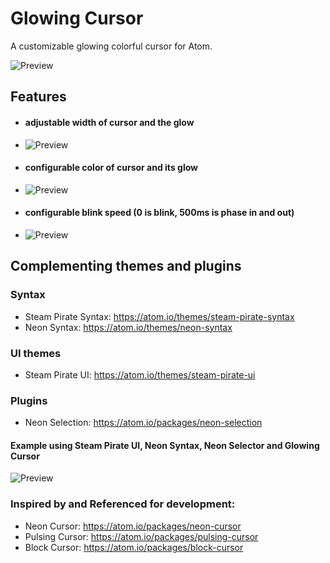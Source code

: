 # Glowing Cursor
A customizable glowing colorful cursor for Atom.

![Preview](https://raw.githubusercontent.com/Matthew-Smith/atom-glowing-cursor/master/glowing-cursor.gif)

## Features
* #### adjustable width of cursor and the glow
 * ![Preview](https://raw.githubusercontent.com/Matthew-Smith/atom-glowing-cursor/master/cursor-width.gif)


* #### configurable color of cursor and its glow
 * ![Preview](https://github.com/Matthew-Smith/atom-glowing-cursor/raw/master/cursor-color.gif)


* #### configurable blink speed (0 is blink, 500ms is phase in and out)
 * ![Preview](https://raw.githubusercontent.com/Matthew-Smith/atom-glowing-cursor/master/cursor-blink.gif)

## Complementing themes and plugins
### Syntax
 * Steam Pirate Syntax: https://atom.io/themes/steam-pirate-syntax
 * Neon Syntax: https://atom.io/themes/neon-syntax


### UI themes
 * Steam Pirate UI: https://atom.io/themes/steam-pirate-ui


### Plugins
 * Neon Selection: https://atom.io/packages/neon-selection

#### Example using Steam Pirate UI, Neon Syntax, Neon Selector and Glowing Cursor
![Preview](https://github.com/Matthew-Smith/atom-glowing-cursor/raw/master/fullExample.gif)

### Inspired by and Referenced for development:
 * Neon Cursor: https://atom.io/packages/neon-cursor
 * Pulsing Cursor: https://atom.io/packages/pulsing-cursor
 * Block Cursor: https://atom.io/packages/block-cursor
